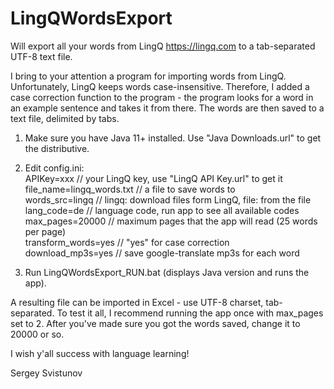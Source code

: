 # LingQWordsExport
Will export all your words from LingQ https://lingq.com
to a tab-separated UTF-8 text file.

I bring to your attention a program for importing words from LingQ. 
Unfortunately, LingQ keeps words case-insensitive. 
Therefore, I added a case correction function to the program - 
the program looks for a word in an example sentence and takes it from there.
The words are then saved to a text file, delimited by tabs.

1) Make sure you have Java 11+ installed. Use "Java Downloads.url" to get the distributive.

2) Edit config.ini: <br>
APIKey=xxx  // your LingQ key, use "LingQ API Key.url" to get it  <br>
file_name=lingq_words.txt // a file to save words to <br>
words_src=lingq // lingq: download files form LingQ, file: from the file <br>
lang_code=de // language code, run app to see all available codes  <br>
max_pages=20000 // maximum pages that the app will read (25 words per page) <br>
transform_words=yes // "yes" for case correction  <br>
download_mp3s=yes // save google-translate mp3s for each word

4) Run LingQWordsExport_RUN.bat (displays Java version and runs the app).

A resulting file can be imported in Excel - use UTF-8 charset, tab-separated. 
To test it all, I recommend running the app once with max_pages set to 2. 
After you've made sure you got the words saved, change it to 20000 or so.

I wish y'all success with language learning!

Sergey Svistunov
